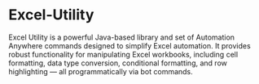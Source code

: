 # Excel-Utility
Excel Utility is a powerful Java-based library and set of Automation Anywhere commands designed to simplify Excel automation. It provides robust functionality for manipulating Excel workbooks, including cell formatting, data type conversion, conditional formatting, and row highlighting — all programmatically via bot commands.
